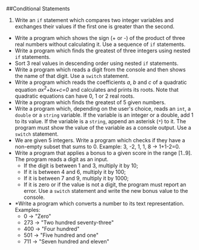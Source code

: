 ##Conditional Statements

1. Write an `if` statement which compares two integer variables and exchanges their values if the first one is greater than the second.
* Write a program which shows the sign (+ or -) of the product of three real numbers without calculating it. Use a sequence of `if` statements.
* Write a program which finds the greatest of three integers using nested `if` statements.
* Sort 3 real values in descending order using nested `if` statements.
* Write a program which reads a digit from the console and then shows the name of that digit. Use a `switch` statement.
* Write a program which reads the coefficients *a*, *b* and *c* of a quadratic equation *ax<sup>2</sup>+bx+c=0* and calculates and prints its roots. Note that quadratic equations can have 0, 1 or 2 real roots.
* Write a program which finds the greatest of 5 given numbers.
* Write a program which, depending on the user's choice, reads an `int`, a `double` or a `string` variable. If the variable is an integer or a double, add 1 to its value. If the variable is a `string`, append an asterisk (`*`) to it. The program must show the value of the variable as a console output. Use a `switch` statement.
* We are given 5 integers. Write a program which checks if they have a non-empty subset that sums to 0. Example: 3, -2, 1, 1, 8 -> 1+1-2=0.
* Write a program that applies a bonus to a given score in the range [1..9]. The program reads a digit as an input.
    * If the digit is between 1 and 3, multiply it by 10;
    * If it is between 4 and 6, multiply it by 100;
    * If it is between 7 and 9, multiply it by 1000;
    * If it is zero or if the value is not a digit, the program must report an error.
    Use a `switch` statement and write the new bonus value to the console.
* \*Write a program which converts a number to its text representation. Examples:
    * 0 -> "Zero"
    * 273 -> "Two hundred seventy-three"
    * 400 -> "Four hundred"
    * 501 -> "Five hundred and one"
    * 711 -> "Seven hundred and eleven"
